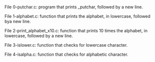 File 0-putchar.c: program that prints _putchar, followed by a new line.

File 1-alphabet.c:  function that prints the alphabet, in lowercase, followed bya new line.

File 2-print_alphabet_x10.c: function that prints 10 times the alphabet, in lowercase, followed by a new line.

File 3-islower.c: function that checks for lowercase character.

File 4-isalpha.c: function that checks for alphabetic character.


